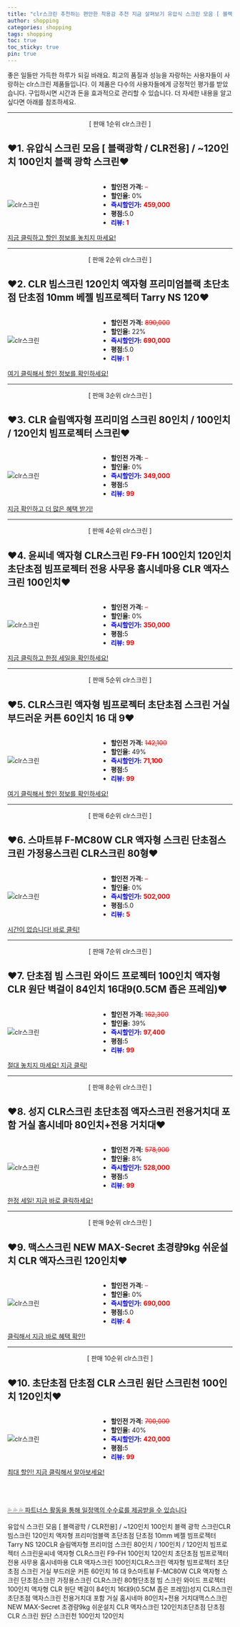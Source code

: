 ```yaml
---
title: "clr스크린 추천하는 편안한 착용감 추천 지금 살펴보기 유압식 스크린 모음 [ 블랙광학"
author: shopping
categories: shopping
tags: shopping
toc: true
toc_sticky: true
pin: true
---
```

좋은 일들만 가득한 하루가 되길 바래요. 최고의 품질과 성능을 자랑하는 사용자들이 사랑하는 clr스크린 제품들입니다. 이 제품은 다수의 사용자들에게 긍정적인 평가를 받았습니다. 구입하시면 시간과 돈을 효과적으로 관리할 수 있습니다. 더 자세한 내용을 알고 싶다면 아래를 참조하세요.

---
<p class="toplist" style="margin: 0 auto; display: block; width: fit-content;">[ 판매 1순위 clr스크린 ]</p>

<h2><strong>❤️1. 유압식 스크린 모음 [ 블랙광학 / CLR전용] / ~120인치 100인치 블랙 광학 스크린❤️</strong></h2>

<div style="display: flex; align-items: center;">
    <div style="flex: 0.4;">
        <img src="https://thumbnail7.coupangcdn.com/thumbnails/remote/230x230ex/image/vendor_inventory/cd17/acdd43de32a26a8dfc079857296871bc5e136b9f15f4bb000f6cbf30c613.jpg" alt="clr스크린" style="max-width: 100%;">
    </div>
    <div style="flex: 0.6; margin-left: 10px;">
        <ul>
            <li><strong>할인전 가격:</strong> <del style="color: red;">-</del></li>
            <li><strong>할인율:</strong> 0%</li>
            <li><span style='color:blue'><strong>즉시할인가:</strong></span> <span style='color:red'><strong>459,000</strong></span></li>
            <li><strong>평점:</strong>5.0</li>
            <li><span style='color:blue'><strong>리뷰:</strong></span> <span style='color:red'><strong>1</strong></span></li>
        </ul>
    </div>
</div>
<div class="center">
    <a href="https://William4Davisa.github.io?lptag=AF9450613&subid=githubio&pageKey=7855728150&traceid=V0-153&itemId=21424509752&vendorItemId=88480667150" class="myButton">
        지금 클릭하고 할인 정보를 놓치지 마세요!
    </a>
</div>


---
<p class="toplist" style="margin: 0 auto; display: block; width: fit-content;">[ 판매 2순위 clr스크린 ]</p>

<h2><strong>❤️2. CLR 빔스크린 120인치 액자형 프리미엄블랙 초단초점 단초점 10mm 베젤 빔프로젝터 Tarry NS 120❤️</strong></h2>

<div style="display: flex; align-items: center;">
    <div style="flex: 0.4;">
        <img src="https://thumbnail8.coupangcdn.com/thumbnails/remote/230x230ex/image/vendor_inventory/ee17/e27b191d73befa169cb121b5c7749da1b2553f3fd1f0be9dff9a647cd73c.jpg" alt="clr스크린" style="max-width: 100%;">
    </div>
    <div style="flex: 0.6; margin-left: 10px;">
        <ul>
            <li><strong>할인전 가격:</strong> <del style="color: red;">890,000</del></li>
            <li><strong>할인율:</strong> 22%</li>
            <li><span style='color:blue'><strong>즉시할인가:</strong></span> <span style='color:red'><strong>690,000</strong></span></li>
            <li><strong>평점:</strong>5.0</li>
            <li><span style='color:blue'><strong>리뷰:</strong></span> <span style='color:red'><strong>1</strong></span></li>
        </ul>
    </div>
</div>
<div class="center">
    <a href="https://William4Davisa.github.io?lptag=AF9450613&subid=githubio&pageKey=7425238357&traceid=V0-153&itemId=19272390703&vendorItemId=86387556411" class="myButton">
        여기 클릭해서 할인 정보를 확인하세요!
    </a>
</div>


---
<p class="toplist" style="margin: 0 auto; display: block; width: fit-content;">[ 판매 3순위 clr스크린 ]</p>

<h2><strong>❤️3. CLR 슬림액자형 프리미엄 스크린 80인치 / 100인치 / 120인치 빔프로젝터 스크린❤️</strong></h2>

<div style="display: flex; align-items: center;">
    <div style="flex: 0.4;">
        <img src="https://thumbnail8.coupangcdn.com/thumbnails/remote/230x230ex/image/vendor_inventory/2f8c/af9b3432e3702cb8c3a8d9679fd14ccd4dc7e4c4eb40caa9a45f7699ab4c.jpg" alt="clr스크린" style="max-width: 100%;">
    </div>
    <div style="flex: 0.6; margin-left: 10px;">
        <ul>
            <li><strong>할인전 가격:</strong> <del style="color: red;">-</del></li>
            <li><strong>할인율:</strong> 0%</li>
            <li><span style='color:blue'><strong>즉시할인가:</strong></span> <span style='color:red'><strong>349,000</strong></span></li>
            <li><strong>평점:</strong>5</li>
            <li><span style='color:blue'><strong>리뷰:</strong></span> <span style='color:red'><strong>99</strong></span></li>
        </ul>
    </div>
</div>
<div class="center">
    <a href="https://William4Davisa.github.io?lptag=AF9450613&subid=githubio&pageKey=7853505074&traceid=V0-153&itemId=21412686326&vendorItemId=88469003356" class="myButton">
        지금 확인하고 더 많은 혜택 받기!
    </a>
</div>


---
<p class="toplist" style="margin: 0 auto; display: block; width: fit-content;">[ 판매 4순위 clr스크린 ]</p>

<h2><strong>❤️4. 윤씨네 액자형 CLR스크린 F9-FH 100인치 120인치 초단초점 빔프로젝터 전용 사무용 홈시네마용 CLR 액자스크린 100인치❤️</strong></h2>

<div style="display: flex; align-items: center;">
    <div style="flex: 0.4;">
        <img src="https://thumbnail8.coupangcdn.com/thumbnails/remote/230x230ex/image/vendor_inventory/408e/0bfdf341baaa2344f55ddd5e3127b1861b300c809ab7c1880951b23132d1.jpg" alt="clr스크린" style="max-width: 100%;">
    </div>
    <div style="flex: 0.6; margin-left: 10px;">
        <ul>
            <li><strong>할인전 가격:</strong> <del style="color: red;">-</del></li>
            <li><strong>할인율:</strong> 0%</li>
            <li><span style='color:blue'><strong>즉시할인가:</strong></span> <span style='color:red'><strong>350,000</strong></span></li>
            <li><strong>평점:</strong>5</li>
            <li><span style='color:blue'><strong>리뷰:</strong></span> <span style='color:red'><strong>99</strong></span></li>
        </ul>
    </div>
</div>
<div class="center">
    <a href="https://William4Davisa.github.io?lptag=AF9450613&subid=githubio&pageKey=8194833686&traceid=V0-153&itemId=23466352534&vendorItemId=90492936912" class="myButton">
        지금 클릭하고 한정 세일을 확인하세요!
    </a>
</div>


---
<p class="toplist" style="margin: 0 auto; display: block; width: fit-content;">[ 판매 5순위 clr스크린 ]</p>

<h2><strong>❤️5. CLR스크린 액자형 빔프로젝터 초단초점 스크린 거실 부드러운 커튼 60인치 16 대 9❤️</strong></h2>

<div style="display: flex; align-items: center;">
    <div style="flex: 0.4;">
        <img src="https://thumbnail7.coupangcdn.com/thumbnails/remote/230x230ex/image/vendor_inventory/4fee/8bcb2652a06211a63e62d97c6e13c28933ea4646a8c9a4bb944da3997490.png" alt="clr스크린" style="max-width: 100%;">
    </div>
    <div style="flex: 0.6; margin-left: 10px;">
        <ul>
            <li><strong>할인전 가격:</strong> <del style="color: red;">142,100</del></li>
            <li><strong>할인율:</strong> 49%</li>
            <li><span style='color:blue'><strong>즉시할인가:</strong></span> <span style='color:red'><strong>71,100</strong></span></li>
            <li><strong>평점:</strong>5</li>
            <li><span style='color:blue'><strong>리뷰:</strong></span> <span style='color:red'><strong>99</strong></span></li>
        </ul>
    </div>
</div>
<div class="center">
    <a href="https://William4Davisa.github.io?lptag=AF9450613&subid=githubio&pageKey=8103820552&traceid=V0-153&itemId=22931900683&vendorItemId=89966266595" class="myButton">
        여기 클릭해서 할인 정보를 확인하세요!
    </a>
</div>


---
<p class="toplist" style="margin: 0 auto; display: block; width: fit-content;">[ 판매 6순위 clr스크린 ]</p>

<h2><strong>❤️6. 스마트뷰 F-MC80W CLR 액자형 스크린 단초점스크린 가정용스크린 CLR스크린 80형❤️</strong></h2>

<div style="display: flex; align-items: center;">
    <div style="flex: 0.4;">
        <img src="https://thumbnail6.coupangcdn.com/thumbnails/remote/230x230ex/image/vendor_inventory/65ae/a5b1d03d45b3c73ee00c3a62a0a1a9199632cae77ae716f1130bd85f59ca.jpg" alt="clr스크린" style="max-width: 100%;">
    </div>
    <div style="flex: 0.6; margin-left: 10px;">
        <ul>
            <li><strong>할인전 가격:</strong> <del style="color: red;">-</del></li>
            <li><strong>할인율:</strong> 0%</li>
            <li><span style='color:blue'><strong>즉시할인가:</strong></span> <span style='color:red'><strong>502,000</strong></span></li>
            <li><strong>평점:</strong>5.0</li>
            <li><span style='color:blue'><strong>리뷰:</strong></span> <span style='color:red'><strong>5</strong></span></li>
        </ul>
    </div>
</div>
<div class="center">
    <a href="https://William4Davisa.github.io?lptag=AF9450613&subid=githubio&pageKey=6842367094&traceid=V0-153&itemId=16274510259&vendorItemId=83467192396" class="myButton">
        시간이 없습니다! 바로 클릭!
    </a>
</div>


---
<p class="toplist" style="margin: 0 auto; display: block; width: fit-content;">[ 판매 7순위 clr스크린 ]</p>

<h2><strong>❤️7. 단초점 빔 스크린 와이드 프로젝터 100인치 액자형 CLR 원단 벽걸이 84인치 16대9(0.5CM 좁은 프레임)❤️</strong></h2>

<div style="display: flex; align-items: center;">
    <div style="flex: 0.4;">
        <img src="https://thumbnail6.coupangcdn.com/thumbnails/remote/230x230ex/image/vendor_inventory/057e/e864b742db13718ca4a6b26dcf867cffd5e001129f946d0c2a710600744b.jpg" alt="clr스크린" style="max-width: 100%;">
    </div>
    <div style="flex: 0.6; margin-left: 10px;">
        <ul>
            <li><strong>할인전 가격:</strong> <del style="color: red;">162,300</del></li>
            <li><strong>할인율:</strong> 39%</li>
            <li><span style='color:blue'><strong>즉시할인가:</strong></span> <span style='color:red'><strong>97,400</strong></span></li>
            <li><strong>평점:</strong>5</li>
            <li><span style='color:blue'><strong>리뷰:</strong></span> <span style='color:red'><strong>99</strong></span></li>
        </ul>
    </div>
</div>
<div class="center">
    <a href="https://William4Davisa.github.io?lptag=AF9450613&subid=githubio&pageKey=7750397901&traceid=V0-153&itemId=20874932366&vendorItemId=89560731034" class="myButton">
        절대 놓치지 마세요! 지금 클릭!
    </a>
</div>


---
<p class="toplist" style="margin: 0 auto; display: block; width: fit-content;">[ 판매 8순위 clr스크린 ]</p>

<h2><strong>❤️8. 성지 CLR스크린 초단초점 액자스크린 전용거치대 포함 거실 홈시네마 80인치+전용 거치대❤️</strong></h2>

<div style="display: flex; align-items: center;">
    <div style="flex: 0.4;">
        <img src="https://thumbnail9.coupangcdn.com/thumbnails/remote/230x230ex/image/vendor_inventory/f2a9/0b8383a42f72c8224233b4ba94469bba480a4366395d4a50026159d30d3b.jpg" alt="clr스크린" style="max-width: 100%;">
    </div>
    <div style="flex: 0.6; margin-left: 10px;">
        <ul>
            <li><strong>할인전 가격:</strong> <del style="color: red;">578,900</del></li>
            <li><strong>할인율:</strong> 8%</li>
            <li><span style='color:blue'><strong>즉시할인가:</strong></span> <span style='color:red'><strong>528,000</strong></span></li>
            <li><strong>평점:</strong>5</li>
            <li><span style='color:blue'><strong>리뷰:</strong></span> <span style='color:red'><strong>99</strong></span></li>
        </ul>
    </div>
</div>
<div class="center">
    <a href="https://William4Davisa.github.io?lptag=AF9450613&subid=githubio&pageKey=8034434120&traceid=V0-153&itemId=22475062601&vendorItemId=89517742195" class="myButton">
        한정 세일! 지금 바로 클릭하세요!
    </a>
</div>


---
<p class="toplist" style="margin: 0 auto; display: block; width: fit-content;">[ 판매 9순위 clr스크린 ]</p>

<h2><strong>❤️9. 맥스스크린 NEW MAX-Secret 초경량9kg 쉬운설치 CLR 액자스크린 120인치❤️</strong></h2>

<div style="display: flex; align-items: center;">
    <div style="flex: 0.4;">
        <img src="https://thumbnail10.coupangcdn.com/thumbnails/remote/230x230ex/image/vendor_inventory/cf50/864018eb3a381ed69a875f7d955d15f7c761e42cedeecf79c25007ce38f3.jpeg" alt="clr스크린" style="max-width: 100%;">
    </div>
    <div style="flex: 0.6; margin-left: 10px;">
        <ul>
            <li><strong>할인전 가격:</strong> <del style="color: red;">-</del></li>
            <li><strong>할인율:</strong> 0%</li>
            <li><span style='color:blue'><strong>즉시할인가:</strong></span> <span style='color:red'><strong>690,000</strong></span></li>
            <li><strong>평점:</strong>5.0</li>
            <li><span style='color:blue'><strong>리뷰:</strong></span> <span style='color:red'><strong>4</strong></span></li>
        </ul>
    </div>
</div>
<div class="center">
    <a href="https://William4Davisa.github.io?lptag=AF9450613&subid=githubio&pageKey=7193282466&traceid=V0-153&itemId=18166698640&vendorItemId=85316265934" class="myButton">
        클릭해서 지금 바로 혜택 확인!
    </a>
</div>


---
<p class="toplist" style="margin: 0 auto; display: block; width: fit-content;">[ 판매 10순위 clr스크린 ]</p>

<h2><strong>❤️10. 초단초점 단초점 CLR 스크린 원단 스크린천 100인치 120인치❤️</strong></h2>

<div style="display: flex; align-items: center;">
    <div style="flex: 0.4;">
        <img src="https://thumbnail8.coupangcdn.com/thumbnails/remote/230x230ex/image/vendor_inventory/3694/fd890a3af9ae0f387a817818ad82c45cdcc9e5648595fcc00dcdab25ccd4.jpeg" alt="clr스크린" style="max-width: 100%;">
    </div>
    <div style="flex: 0.6; margin-left: 10px;">
        <ul>
            <li><strong>할인전 가격:</strong> <del style="color: red;">700,000</del></li>
            <li><strong>할인율:</strong> 40%</li>
            <li><span style='color:blue'><strong>즉시할인가:</strong></span> <span style='color:red'><strong>420,000</strong></span></li>
            <li><strong>평점:</strong>5</li>
            <li><span style='color:blue'><strong>리뷰:</strong></span> <span style='color:red'><strong>99</strong></span></li>
        </ul>
    </div>
</div>
<div class="center">
    <a href="https://William4Davisa.github.io?lptag=AF9450613&subid=githubio&pageKey=7351563281&traceid=V0-153&itemId=18919229075&vendorItemId=78475945368" class="myButton">
        최대 할인! 지금 클릭해서 알아보세요!
    </a>
</div>

<br><br><br>[💦 💦 💦 파트너스 활동을 통해 일정액의 수수료를 제공받을 수 있습니다](https://link.coupang.com/a/bcpT2c)<br><br>유압식 스크린 모음 [ 블랙광학 / CLR전용] / ~120인치 100인치 블랙 광학 스크린CLR 빔스크린 120인치 액자형 프리미엄블랙 초단초점 단초점 10mm 베젤 빔프로젝터 Tarry NS 120CLR 슬림액자형 프리미엄 스크린 80인치 / 100인치 / 120인치 빔프로젝터 스크린윤씨네 액자형 CLR스크린 F9-FH 100인치 120인치 초단초점 빔프로젝터 전용 사무용 홈시네마용 CLR 액자스크린 100인치CLR스크린 액자형 빔프로젝터 초단초점 스크린 거실 부드러운 커튼 60인치 16 대 9스마트뷰 F-MC80W CLR 액자형 스크린 단초점스크린 가정용스크린 CLR스크린 80형단초점 빔 스크린 와이드 프로젝터 100인치 액자형 CLR 원단 벽걸이 84인치 16대9(0.5CM 좁은 프레임)성지 CLR스크린 초단초점 액자스크린 전용거치대 포함 거실 홈시네마 80인치+전용 거치대맥스스크린 NEW MAX-Secret 초경량9kg 쉬운설치 CLR 액자스크린 120인치초단초점 단초점 CLR 스크린 원단 스크린천 100인치 120인치